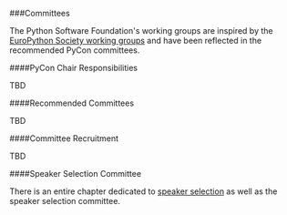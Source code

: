 ###Committees

The Python Software Foundation's working groups are inspired by the [EuroPython Society working groups](http://www.europython-society.org/workgroups) and have been reflected in the recommended PyCon committees.

####PyCon Chair Responsibilities

TBD

####Recommended Committees

TBD

####Committee Recruitment

TBD 

####Speaker Selection Committee

There is an entire chapter dedicated to [speaker selection](speaker_selection.md) as well as the speaker selection committee. 
